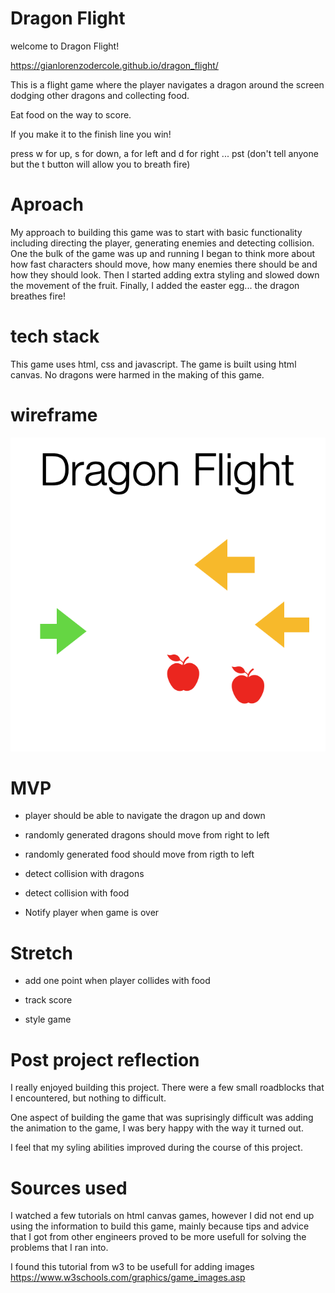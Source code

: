 # Dragon Flight

welcome to Dragon Flight!

https://gianlorenzodercole.github.io/dragon_flight/

This is a flight game where the player navigates a dragon around the screen dodging other dragons and
collecting food.

Eat food on the way to score.

If you make it to the finish line you win!

press w for up, s for down, a for left and d for right ... pst (don't tell anyone but the t button will allow you to breath fire)

# Aproach

My approach to building this game was to start with basic functionality including directing the player, generating enemies and detecting collision.  One the bulk of the game was up and running I began to think more about how fast characters should move, how many enemies there should be and how they should look.  Then I started adding extra styling and slowed down the movement of the fruit.  Finally, I added the easter egg... the dragon breathes fire!
# tech stack

This game uses html, css and javascript.
The game is built using html canvas.
No dragons were harmed in the making of this game.

# wireframe


![wireframe](./images/wf.png)



# MVP

+ player should be able to navigate the dragon up and down

+ randomly generated dragons should move from right to left

+ randomly generated food should move from rigth to left

+ detect collision with dragons

+ detect collision with food

+ Notify player when game is over


# Stretch

+ add one point when player collides with food

+ track score

+ style game

# Post project reflection

I really enjoyed building this project.  There were a few small roadblocks that I encountered, but nothing to difficult.

One aspect of building the game that was suprisingly difficult was adding the animation to the game, I was bery happy with the way it turned out.

I feel that my syling abilities improved during the course of this project.

# Sources used

I watched a few tutorials on html canvas games, however I did not end up using the information to build this game, mainly because tips and advice that I got from other engineers proved to be more usefull for solving the problems that I ran into.

I found this tutorial from w3 to be usefull for adding images
https://www.w3schools.com/graphics/game_images.asp
